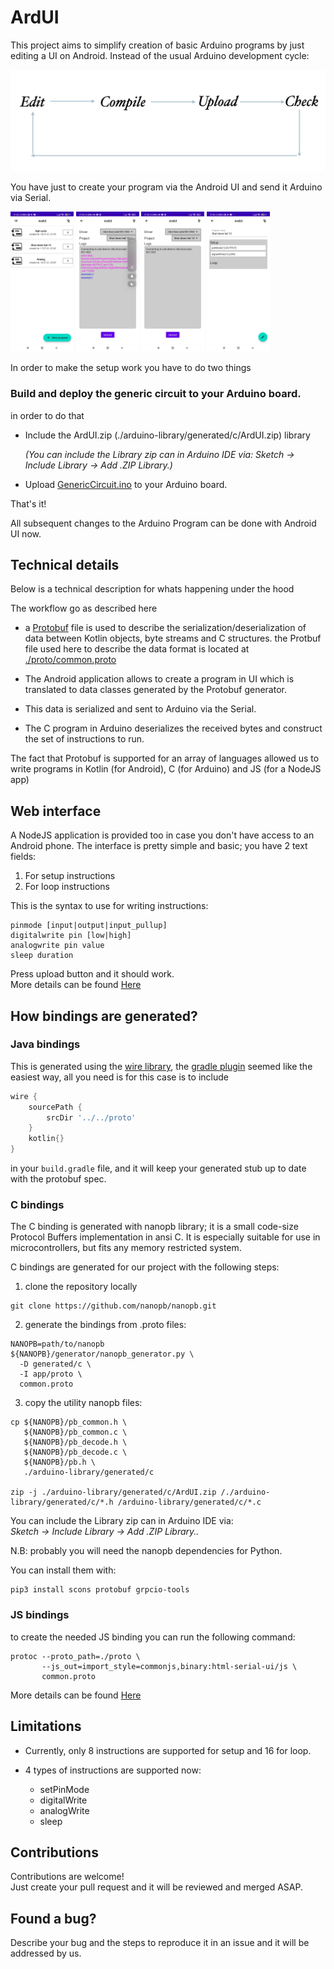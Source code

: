# ArdUI

This project aims to simplify creation of basic Arduino programs by just editing
a UI on Android. Instead of the usual Arduino development cycle:

![arduino-usual-flow](./images/arduino-usual-flow.jpg)

You have just to create your program via the Android UI and send it Arduino via
Serial.

<p float="left">
  <img src="./images/ardui-0.jpeg" width="20%" height="20%"/>
  <img src="./images/ardui-1.jpeg" width="20%" height="20%"/>
  <img src="./images/ardui-2.jpeg" width="20%" height="20%"/>
  <img src="./images/ardui-3.jpeg" width="20%" height="20%"/>
</p>

In order to make the setup work you have to do two things

### Build and deploy the generic circuit to your Arduino board.

in order to do that

- Include the ArdUI.zip (./arduino-library/generated/c/ArdUI.zip) library

  _(You can include the Library zip can in Arduino IDE via: Sketch -> Include
  Library -> Add .ZIP Library.)_
- Upload
  [GenericCircuit.ino](./arduino-library/sketches/GenericCircuit/GenericCircuit.ino)
  to your Arduino board.

That's it!

All subsequent changes to the Arduino Program can be done with Android UI now.

## Technical details

Below is a technical description for whats happening under the hood

The workflow go as described here

- a [Protobuf](https://developers.google.com/protocol-buffers) file is used to
  describe the serialization/deserialization of data between Kotlin objects,
  byte streams and C structures. the Protbuf file used here to describe the data
  format is located at [./proto/common.proto](./proto/common.proto)

- The Android application allows to create a program in UI which is translated
  to data classes generated by the Protobuf generator.

- This data is serialized and sent to Arduino via the Serial.

- The C program in Arduino deserializes the received bytes and construct the set
  of instructions to run.

The fact that Protobuf is supported for an array of languages allowed us to
write programs in Kotlin (for Android), C (for Arduino) and JS (for a NodeJS
app)

## Web interface

A NodeJS application is provided too in case you don't have access to an Android
phone. The interface is pretty simple and basic; you have 2 text fields:

1. For setup instructions
2. For loop instructions

This is the syntax to use for writing instructions:

```
pinmode [input|output|input_pullup]
digitalwrite pin [low|high]
analogwrite pin value
sleep duration
```

Press upload button and it should work.  
More details can be found [Here](./html-serial-ui/README.md)

## How bindings are generated?

### Java bindings

This is generated using the [wire library](https://github.com/square/wire), the
[gradle plugin](https://github.com/square/wire/blob/master/wire-library/docs/wire_compiler.md)
seemed like the easiest way, all you need is for this case is to include

```groovy
wire {
    sourcePath {
        srcDir '../../proto'
    }
    kotlin{}
}
```

in your `build.gradle` file, and it will keep your generated stub up to date
with the protobuf spec.

### C bindings

The C binding is generated with nanopb library; it is a small code-size Protocol
Buffers implementation in ansi C. It is especially suitable for use in
microcontrollers, but fits any memory restricted system.

C bindings are generated for our project with the following steps:

1. clone the repository locally

```
git clone https://github.com/nanopb/nanopb.git
```

2. generate the bindings from .proto files:

```
NANOPB=path/to/nanopb
${NANOPB}/generator/nanopb_generator.py \
  -D generated/c \
  -I app/proto \
  common.proto
```

3. copy the utility nanopb files:

```
cp ${NANOPB}/pb_common.h \
   ${NANOPB}/pb_common.c \
   ${NANOPB}/pb_decode.h \
   ${NANOPB}/pb_decode.c \
   ${NANOPB}/pb.h \    
   ./arduino-library/generated/c
   
zip -j ./arduino-library/generated/c/ArdUI.zip /./arduino-library/generated/c/*.h /arduino-library/generated/c/*.c
```

You can include the Library zip can in Arduino IDE via:\
_Sketch -> Include Library -> Add .ZIP Library.._

N.B: probably you will need the nanopb dependencies for Python.

You can install them with:

```
pip3 install scons protobuf grpcio-tools
```

### JS bindings

to create the needed JS binding you can run the following command:

```
protoc --proto_path=./proto \
       --js_out=import_style=commonjs,binary:html-serial-ui/js \
       common.proto
```

More details can be found
[Here](https://developers.google.com/protocol-buffers/docs/reference/javascript-generated)

## Limitations

- Currently, only 8 instructions are supported for setup and 16 for loop.

- 4 types of instructions are supported now:
  - setPinMode
  - digitalWrite
  - analogWrite
  - sleep

## Contributions

Contributions are welcome!\
Just create your pull request and it will be reviewed and merged ASAP.

## Found a bug?

Describe your bug and the steps to reproduce it in an issue and it will be
addressed by us.
